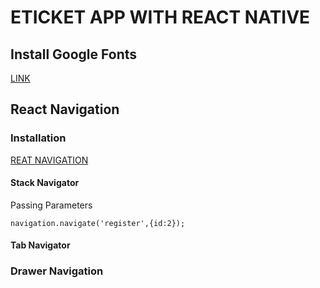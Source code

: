 # ETICKET APP WITH REACT NATIVE

## Install Google Fonts

[LINK](https://www.youtube.com/watch?v=LBmsecuEXNQ&ab_channel=DesignIntoCode)

## React Navigation

### Installation

[REAT NAVIGATION](https://reactnavigation.org/docs/getting-started)

#### Stack Navigator

Passing Parameters

```react
navigation.navigate('register',{id:2});
```

#### Tab Navigator

### Drawer Navigation
